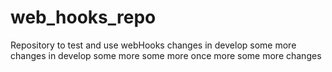 # web_hooks_repo
Repository to test and use webHooks 
changes in develop
some more changes in develop
some more
some more
once more
some more changes
